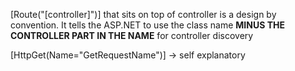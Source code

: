 
[Route("[controller]")] that sits on top of controller is a design by convention. It tells the ASP.NET to use the class name **MINUS THE CONTROLLER PART IN THE NAME** for controller discovery

[HttpGet(Name="GetRequestName")] -> self explanatory

